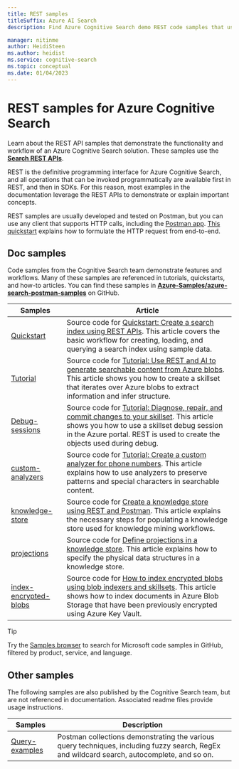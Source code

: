 ```yaml
---
title: REST samples
titleSuffix: Azure AI Search
description: Find Azure Cognitive Search demo REST code samples that use the Search or Management REST APIs.

manager: nitinme
author: HeidiSteen
ms.author: heidist
ms.service: cognitive-search
ms.topic: conceptual
ms.date: 01/04/2023
---
```


# REST samples for Azure Cognitive Search

Learn about the REST API samples that demonstrate the functionality and workflow of an Azure Cognitive Search solution. These samples use the [**Search REST APIs**](/rest/api/searchservice).

REST is the definitive programming interface for Azure Cognitive Search, and all operations that can be invoked programmatically are available first in REST, and then in SDKs. For this reason, most examples in the documentation leverage the REST APIs to demonstrate or explain important concepts.

REST samples are usually developed and tested on Postman, but you can use any client that supports HTTP calls, including the [Postman app](https://www.postman.com/downloads/). [This quickstart](search-get-started-rest.md) explains how to formulate the HTTP request from end-to-end.

## Doc samples

Code samples from the Cognitive Search team demonstrate features and workflows. Many of these samples are referenced in tutorials, quickstarts, and how-to articles. You can find these samples in [**Azure-Samples/azure-search-postman-samples**](https://github.com/Azure-Samples/azure-search-postman-samples) on GitHub.

| Samples | Article |
|---------|---------|
| [Quickstart](https://github.com/Azure-Samples/azure-search-postman-samples/tree/master/Quickstart) | Source code for [Quickstart: Create a search index using REST APIs](search-get-started-rest.md). This article covers the basic workflow for creating, loading, and querying a search index using sample data. |
| [Tutorial](https://github.com/Azure-Samples/azure-search-postman-samples/tree/master/Tutorial) | Source code for [Tutorial: Use REST and AI to generate searchable content from Azure blobs](cognitive-search-tutorial-blob.md). This article shows you how to create a skillset that iterates over Azure blobs to extract information and infer structure.|
| [Debug-sessions](https://github.com/Azure-Samples/azure-search-postman-samples/tree/master/Debug-sessions) | Source code for [Tutorial: Diagnose, repair, and commit changes to your skillset](cognitive-search-tutorial-debug-sessions.md). This article shows you how to use a skillset debug session in the Azure portal. REST is used to create the objects used during debug.|
| [custom-analyzers](https://github.com/Azure-Samples/azure-search-postman-samples/tree/master/custom-analyzers) | Source code for [Tutorial: Create a custom analyzer for phone numbers](tutorial-create-custom-analyzer.md). This article explains how to use analyzers to preserve patterns and special characters in searchable content.|
| [knowledge-store](https://github.com/Azure-Samples/azure-search-postman-samples/tree/master/knowledge-store) | Source code for [Create a knowledge store using REST and Postman](knowledge-store-create-rest.md). This article explains the necessary steps for populating a knowledge store used for knowledge mining workflows. |
| [projections](https://github.com/Azure-Samples/azure-search-postman-samples/tree/master/projections) | Source code for [Define projections in a knowledge store](knowledge-store-projections-examples.md). This article explains how to specify the physical data structures in a knowledge store.|
| [index-encrypted-blobs](https://github.com/Azure-Samples/azure-search-postman-samples/commit/f5ebb141f1ff98f571ab84ac59dcd6fd06a46718) | Source code for [How to index encrypted blobs using blob indexers and skillsets](search-howto-index-encrypted-blobs.md). This article shows how to index documents in Azure Blob Storage that have been previously encrypted using Azure Key Vault. |

> [!TIP]
> Try the [Samples browser](/samples/browse/?expanded=azure&languages=http&products=azure-cognitive-search) to search for Microsoft code samples in GitHub, filtered by product, service, and language.

## Other samples

The following samples are also published by the Cognitive Search team, but are not referenced in documentation. Associated readme files provide usage instructions.

| Samples | Description |
|---------|-------------|
| [Query-examples](https://github.com/Azure-Samples/azure-search-postman-samples/tree/master/Query-examples) | Postman collections demonstrating the various query techniques, including fuzzy search, RegEx and wildcard search, autocomplete, and so on. |
